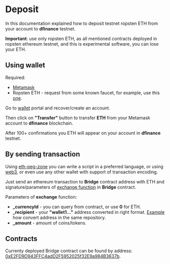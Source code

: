 # Deposit

In this documentation explained how to deposit testnet ropsten ETH from your account to **dfinance** testnet.

**Important**: use only ropsten ETH, as all mentioned contracts deployed in ropsten ethereum testnet, and this is experimental software, you can lose your ETH.

## Using wallet

Required:

* [Metamask](https://metamask.io/)
* Ropsten ETH - request from some known faucet, for example, use this [one](https://faucet.ropsten.be/).

Go to [wallet](https://testnet.dfinance.co) portal and recover/create an account.

Then click on **"Transfer"** button to transfer **ETH** from your Metamask account to **dfinance** blockchain.

After 100+ confirmations you ETH will appear on your account in **dfinance** testnet.

## By sending transaction

Using [eth-peg-zone](https://github.com/dfinance/eth-peg-zone) you can write a script in a preferred language, or using [web3](https://github.com/ethereum/web3.js/), or even use any other wallet with support of transaction encoding.

Just send an ethereum transaction to **Bridge** contract address with ETH and signature/parameters of [exchange function](https://github.com/dfinance/eth-peg-zone/blob/cf1ded5369af3c021c47f4bcdea76266462e20af/contracts/Bridge.sol#L199) in **Bridge** contract.

Parameters of **exchange** function:

* **\_currencyId** - you can query from contract, or use **0** for ETH.
* **\_recipient** - your **"wallet1..."** address converted in right format. [Example](https://github.com/dfinance/eth-peg-zone/blob/cf1ded5369af3c021c47f4bcdea76266462e20af/helpers/wb.js) how convert address in the same repository.
* **\_amount** - amount of coins/tokens.

## Contracts

Currenty deployed Bridge contract can be found by address: [0xE2FD9D943FFC4adD2F5952025f32E9a984B3637b](https://ropsten.etherscan.io/address/0xE2FD9D943FFC4adD2F5952025f32E9a984B3637b).
